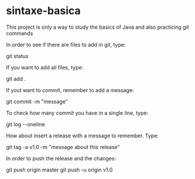 # sintaxe-basica

This project is only a way to study the basics of Java and also practicing git commands

In order to see if there are files to add in git, type: 

git status

If you want to add all files, type: 

git add . 

If yout want to commit, remember to add a message: 

git commit -m "message"

To check how many commit you have in a single line, type: 

git log --oneline

How about insert a release with a message to remember. Type: 

git tag -a v1.0 -m "message about this release"

In order to push the release and the changes: 

git push origin master
git push -u origin v1.0



